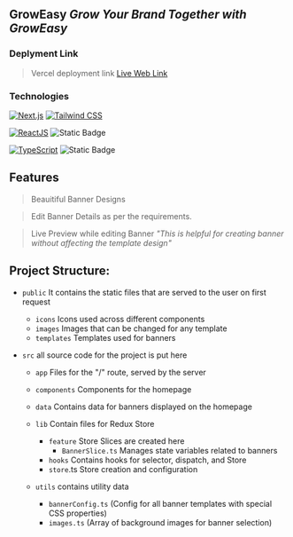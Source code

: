 
## GrowEasy _Grow Your Brand Together with GrowEasy_



### Deplyment Link
> Vercel deployment link [Live Web Link](https://grow-easyadsplatform-ranas25s-projects.vercel.app/)


### Technologies
[![Next.js](https://img.shields.io/badge/Next.js-blue.svg?style=for-the-badge)](https://nextjs.org/)
[![Tailwind CSS](https://img.shields.io/badge/Tailwind%20CSS-purple.svg?style=for-the-badge)](https://tailwindcss.com/)

[![ReactJS](https://img.shields.io/badge/React-blue.svg?style=for-the-badge)](https://reactjs.org/)
![Static Badge](https://img.shields.io/badge/Redux-%23155bd4?style=for-the-badge)


[![TypeScript](https://img.shields.io/badge/Typescript-blue.svg?style=for-the-badge)](https://www.typescriptlang.org/)
![Static Badge](https://img.shields.io/badge/Github-%23333033?style=for-the-badge)



## Features
>Beauitiful Banner Designs

>Edit Banner Details as per the requirements.

>Live Preview while editing Banner   _"This is helpful for creating banner without affecting the template design"_




## Project Structure:
  - `public` It contains the static files that are served to the user on first request
    
    - `icons` Icons used across different components
    - `images` Images that can be changed for any template
    - `templates` Templates used for banners
  - `src` all source code for the project is put here
    
    - `app` Files for the "/" route, served by the server
    - `components` Components for the homepage
    - `data` Contains data for banners displayed on the homepage
    - `lib` Contain files for Redux Store
      
      - `feature` Store Slices are created here
        - `BannerSlice.ts` Manages state variables related to banners
      - `hooks` Contains hooks for selector, dispatch, and Store
      - `store`.ts Store creation and configuration
    - `utils` contains utility data
      
      - `bannerConfig.ts` (Config for all banner templates with special CSS properties)
      - `images.ts` (Array of background images for banner selection)




    

